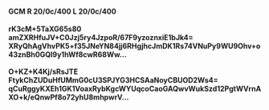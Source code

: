 #### GCM R 20/0c/400 L 20/0c/400
**rK3cM+5TaXG65s80**<br/>**amZXRHfuJV+C0Jzj5ry4JzpoR/67F9yzoznxiE1bJk4=**<br/>**XRyQhAgVhvPK5+f35JNeYN84jj6RHgjhcJmDK1Rs74VNuPy9WU9Ohv+o43znBh0GQl9y1hWf8cwR68Ww...**<br/><br/>
**O+KZ+K4Kj/sRsJTE**<br/>**FtykChZUDuHfUMmG0cU3SPJYG3HCSAaNoyCBUOD2Ws4=**<br/>**qCuRggyKXEh1GK1VoaxRybKgcWYUqcoCaoGAQwvWukSzd12PgtWVrnAXO+k/eQnwPf8o72yhU8mhpwrV...**